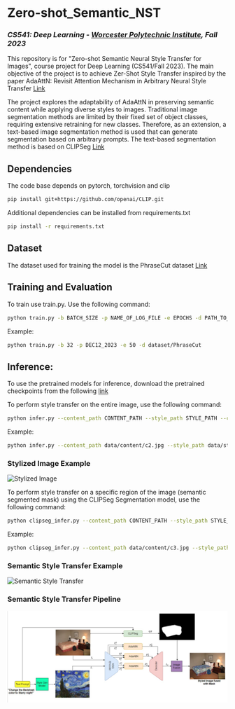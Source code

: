 # Zero-shot_Semantic_NST

### *CS541: Deep Learning - [Worcester Polytechnic Institute](https://www.wpi.edu/), Fall 2023*
This repository is for "Zero-shot Semantic Neural Style Transfer for Images", course project for Deep Learning (CS541/Fall 2023).
The main objective of the project is to achieve Zer-Shot Style Transfer inspired by the paper AdaAttN: Revisit Attention Mechanism in Arbitrary Neural Style Transfer [Link](https://arxiv.org/abs/2108.03647)

The project explores the adaptability of AdaAttN in preserving semantic content while applying diverse styles to images. Traditional image segmentation methods are limited by their fixed set of object classes, requiring extensive retraining for new classes. Therefore, as an extension, a text-based image segmentation method is used that can generate segmentation based on arbitrary prompts. The text-based segmentation method is based on CLIPSeg [Link](https://arxiv.org/abs/2112.10003)

## Dependencies
The code base depends on pytorch, torchvision and clip
```bash
pip install git+https://github.com/openai/CLIP.git
```
Additional dependencies can be installed from requirements.txt 
```bash
pip install -r requirements.txt
```

## Dataset
The dataset used for training the model is the PhraseCut dataset [Link](https://github.com/ChenyunWu/PhraseCutDataset)

## Training and Evaluation
To train use train.py. Use the following command:

```bash
python train.py -b BATCH_SIZE -p NAME_OF_LOG_FILE -e EPOCHS -d PATH_TO_DATASET
```

Example:
```bash
python train.py -b 32 -p DEC12_2023 -e 50 -d dataset/PhraseCut
```

## Inference:
To use the pretrained models for inference, download the pretrained checkpoints from the following [link](https://drive.google.com/file/d/1L6Fj0wJ-onGvaMZFu24Jj5QQaJ3J6Goh/view?usp=sharing)

To perform style transfer on the entire image, use the following command:

```bash
python infer.py --content_path CONTENT_PATH --style_path STYLE_PATH --checkpoint_path PATH_TO_PRETRAINED_CHECKPOINTS --resize --keep_ratio
```

Example:

```bash
python infer.py --content_path data/content/c2.jpg --style_path data/style/wave.jpg --checkpoint_path ckpt/pretrained --resize --keep_ratio
```

### Stylized Image Example
<img src="docs/c2_stylized.png" alt="Stylized Image" width="700"/>

To perform style transfer on a specific region of the image (semantic segmented mask) using the CLIPSeg Segmentation model, use the following command:

```bash
python clipseg_infer.py --content_path CONTENT_PATH --style_path STYLE_PATH --prompts PROMPTS
```

Example:

```bash
python clipseg_infer.py --content_path data/content/c3.jpg --style_path data/style/vg_starry_night.jpg --prompts "chair"
```

### Semantic Style Transfer Example
<img src="docs/c3_stylized.png" alt="Semantic Style Transfer" width="700"/>

### Semantic Style Transfer Pipeline
<img src="docs/pipeline.png" alt="Semantic Style Transfer Pipeline" width="700"/>